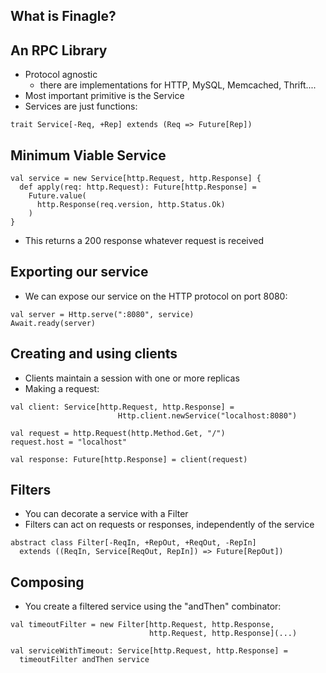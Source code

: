 ## What is Finagle?


## An RPC Library

- Protocol agnostic
  - there are implementations for HTTP, MySQL, Memcached, Thrift....
- Most important primitive is the Service
- Services are just functions:

```
trait Service[-Req, +Rep] extends (Req => Future[Rep])
```


## Minimum Viable Service

```
val service = new Service[http.Request, http.Response] {
  def apply(req: http.Request): Future[http.Response] =
    Future.value(
      http.Response(req.version, http.Status.Ok)
    )
}
```
- This returns a 200 response whatever request is received


## Exporting our service

- We can expose our service on the HTTP protocol on port 8080:
```
val server = Http.serve(":8080", service)
Await.ready(server)
```


## Creating and using clients

- Clients maintain a session with one or more replicas
- Making a request:

```
val client: Service[http.Request, http.Response] =
                        Http.client.newService("localhost:8080")

val request = http.Request(http.Method.Get, "/")
request.host = "localhost"

val response: Future[http.Response] = client(request)

```


## Filters
- You can decorate a service with a Filter
- Filters can act on requests or responses, independently of the service
```
abstract class Filter[-ReqIn, +RepOut, +ReqOut, -RepIn]
  extends ((ReqIn, Service[ReqOut, RepIn]) => Future[RepOut])
```


## Composing
- You create a filtered service using the "andThen" combinator:

```
val timeoutFilter = new Filter[http.Request, http.Response,
                               http.Request, http.Response](...)

val serviceWithTimeout: Service[http.Request, http.Response] =
  timeoutFilter andThen service

```
